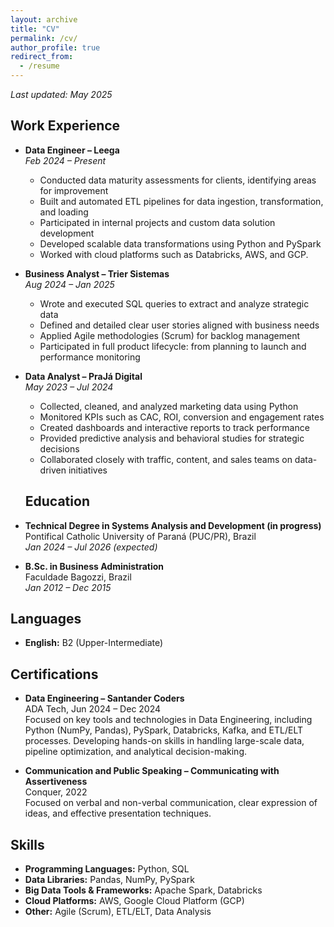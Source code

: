 ```yaml
---
layout: archive
title: "CV"
permalink: /cv/
author_profile: true
redirect_from:
  - /resume
---
```


_Last updated: May 2025_

## Work Experience

- **Data Engineer – Leega**  
  *Feb 2024 – Present*  
  - Conducted data maturity assessments for clients, identifying areas for improvement  
  - Built and automated ETL pipelines for data ingestion, transformation, and loading  
  - Participated in internal projects and custom data solution development  
  - Developed scalable data transformations using Python and PySpark  
  - Worked with cloud platforms such as Databricks, AWS, and GCP.  

- **Business Analyst – Trier Sistemas**  
  *Aug 2024 – Jan 2025*  
  - Wrote and executed SQL queries to extract and analyze strategic data  
  - Defined and detailed clear user stories aligned with business needs  
  - Applied Agile methodologies (Scrum) for backlog management  
  - Participated in full product lifecycle: from planning to launch and performance monitoring  

- **Data Analyst – PraJá Digital**  
  *May 2023 – Jul 2024*  
  - Collected, cleaned, and analyzed marketing data using Python  
  - Monitored KPIs such as CAC, ROI, conversion and engagement rates  
  - Created dashboards and interactive reports to track performance  
  - Provided predictive analysis and behavioral studies for strategic decisions  
  - Collaborated closely with traffic, content, and sales teams on data-driven initiatives  

  ## Education

- **Technical Degree in Systems Analysis and Development (in progress)**  
  Pontifical Catholic University of Paraná (PUC/PR), Brazil  
  *Jan 2024 – Jul 2026 (expected)*

- **B.Sc. in Business Administration**  
  Faculdade Bagozzi, Brazil  
  *Jan 2012 – Dec 2015*

## Languages

- **English:** B2 (Upper-Intermediate)

## Certifications

- **Data Engineering – Santander Coders**  
  ADA Tech, Jun 2024 – Dec 2024  
  Focused on key tools and technologies in Data Engineering, including Python (NumPy, Pandas), PySpark, Databricks, Kafka, and ETL/ELT processes. Developing hands-on skills in handling large-scale data, pipeline optimization, and analytical decision-making.

- **Communication and Public Speaking – Communicating with Assertiveness**  
  Conquer, 2022  
  Focused on verbal and non-verbal communication, clear expression of ideas, and effective presentation techniques.

## Skills

- **Programming Languages:** Python, SQL  
- **Data Libraries:** Pandas, NumPy, PySpark  
- **Big Data Tools & Frameworks:** Apache Spark, Databricks  
- **Cloud Platforms:** AWS, Google Cloud Platform (GCP)  
- **Other:** Agile (Scrum), ETL/ELT, Data Analysis  